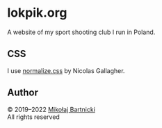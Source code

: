 # lokpik.org

A website of my sport shooting club I run in Poland. 

## CSS

I use [normalize.css][00] by Nicolas Gallagher.

## Author

&copy; 2019&ndash;2022 [Mikołaj Bartnicki][99]  
All rights reserved

[00]:https://necolas.github.io/normalize.css/
[99]:mailto:mikolaj@bartnicki.org